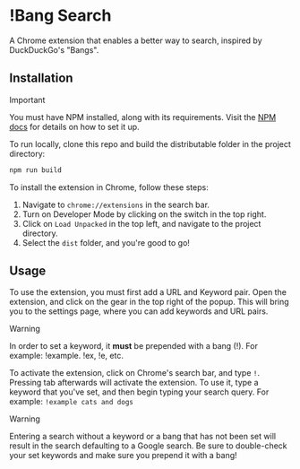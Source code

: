 # !Bang Search

A Chrome extension that enables a better way to search, inspired by DuckDuckGo's "Bangs".

## Installation

> [!IMPORTANT]
> You must have NPM installed, along with its requirements. Visit the [NPM docs](https://docs.npmjs.com/downloading-and-installing-node-js-and-npm) for details on how to set it up.

To run locally, clone this repo and build the distributable folder in the project directory:

```bash
npm run build
```

To install the extension in Chrome, follow these steps:

1. Navigate to `chrome://extensions` in the search bar.
2. Turn on Developer Mode by clicking on the switch in the top right.
3. Click on `Load Unpacked` in the top left, and navigate to the project directory.
4. Select the `dist` folder, and you're good to go!

## Usage

To use the extension, you must first add a URL and Keyword pair. Open the extension, and click on the gear in the top right of the popup. This will bring you to the settings page, where you can add keywords and URL pairs.

> [!WARNING]
> In order to set a keyword, it **must** be prepended with a bang (!). For example: !example. !ex, !e, etc.

To activate the extension, click on Chrome's search bar, and type `!`. Pressing tab afterwards will activate the extension. To use it, type a keyword that you've set, and then begin typing your search query. For example: `!example cats and dogs`

> [!WARNING]
> Entering a search without a keyword or a bang that has not been set will result in the search defaulting to a Google search. Be sure to double-check your set keywords and make sure you prepend it with a bang!
